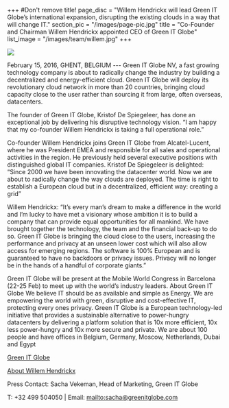 +++
#Don't remove title!
page_disc = "Willem Hendrickx will lead Green IT Globe’s international expansion, disrupting the existing clouds in a way that will change IT."
section_pic = "/images/page-pic.jpg"
title = "Co-Founder and Chairman Willem Hendrickx appointed CEO of Green IT Globe"
list_image = "/images/team/willem.jpg"
+++

![](/images/team/willem.jpg)

February 15, 2016, GHENT, BELGIUM --- Green IT Globe NV, a fast growing technology company is about to radically change the industry by building a decentralized and energy-efficient cloud. Green IT Globe will deploy its revolutionary cloud network in more than 20 countries, bringing cloud capacity close to the user rather than sourcing it from large, often overseas, datacenters.

The founder of Green IT Globe, Kristof De Spiegeleer, has done an exceptional job by delivering his disruptive technology vision. “I am happy that my co-founder Willem Hendrickx is taking a full operational role.”

Co-founder Willem Hendrickx joins Green IT Globe from Alcatel-Lucent, where he was President EMEA and responsible for all sales and operational activities in the region. He previously held several executive positions with distinguished global IT companies. Kristof De Spiegeleer is delighted: “Since 2000 we have been innovating the datacenter world. Now we are about to radically change the way clouds are deployed. The time is right to establish a European cloud but in a decentralized, efficient way: creating a grid”

Willem Hendrickx: “It’s every man’s dream to make a difference in the world and I’m lucky to have met a visionary whose ambition it is to build a company that can provide equal opportunities for all mankind. We have brought together the technology, the team and the financial back-up to do so. Green IT Globe is bringing the cloud close to the users, increasing the performance and privacy at an unseen lower cost which will also allow access for emerging regions. The software is 100% European and is guaranteed to have no backdoors or privacy issues. Privacy will no longer be in the hands of a handful of corporate giants.”

Green IT Globe will be present at the Mobile World Congress in Barcelona (22-25 Feb) to meet up with the world’s industry leaders.
About Green IT Globe
We believe IT should be as available and simple as Energy. We are empowering the world with green, disruptive and cost-effective IT, protecting every ones privacy. Green IT Globe is a European technology-led initiative that provides a sustainable alternative to power-hungry datacenters by delivering a platform solution that is 10x more efficient, 10x less power-hungry and 10x more secure and private. We are about 100 people and have offices in Belgium, Germany, Moscow, Netherlands, Dubai and Egypt

[Green IT Globe](www.greenitglobe.com)

[About Willem Hendrickx](https://www.linkedin.com/in/willemhendrickx)

Press Contact: Sacha Vekeman, Head of Marketing, Green IT Globe

T: +32 499 504050  | Email: <mailto:sacha@greenitglobe.com>
